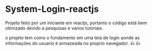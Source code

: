 # System-Login-reactjs


Projeto feito por um iniciante em reactjs, portanto o código está bem otimizado devido a pesquisas e varios tutoriais.

o projeto tem como o fundamento em uma tela de login aonde as informações do usuario é armazeada no proprio navegador. :+1:
:thumbsup:
